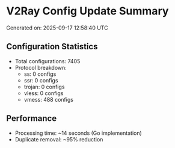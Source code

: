 # V2Ray Config Update Summary
Generated on: 2025-09-17 12:58:40 UTC

## Configuration Statistics
- Total configurations: 7405
- Protocol breakdown:
  - ss: 0 configs
  - ssr: 0 configs
  - trojan: 0 configs
  - vless: 0 configs
  - vmess: 488 configs

## Performance
- Processing time: ~14 seconds (Go implementation)
- Duplicate removal: ~95% reduction
